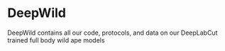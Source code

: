 # DeepWild
DeepWild contains all our code, protocols, and data on our DeepLabCut trained full body wild ape models
